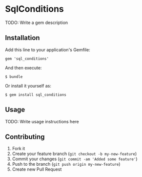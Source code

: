# SqlConditions

TODO: Write a gem description

## Installation

Add this line to your application's Gemfile:

    gem 'sql_conditions'

And then execute:

    $ bundle

Or install it yourself as:

    $ gem install sql_conditions

## Usage

TODO: Write usage instructions here

## Contributing

1. Fork it
2. Create your feature branch (`git checkout -b my-new-feature`)
3. Commit your changes (`git commit -am 'Added some feature'`)
4. Push to the branch (`git push origin my-new-feature`)
5. Create new Pull Request
